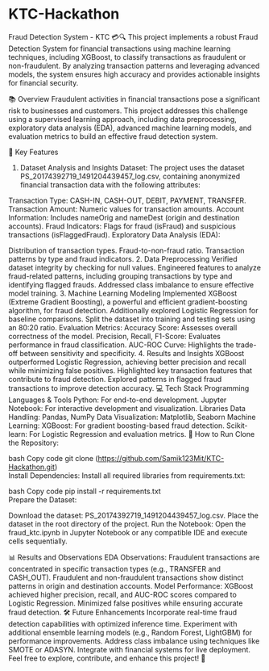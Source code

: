 # KTC-Hackathon
Fraud Detection System - KTC 💳🔍
This project implements a robust Fraud Detection System for financial transactions using machine learning techniques, including XGBoost, to classify transactions as fraudulent or non-fraudulent. By analyzing transaction patterns and leveraging advanced models, the system ensures high accuracy and provides actionable insights for financial security.

📚 Overview
Fraudulent activities in financial transactions pose a significant risk to businesses and customers. This project addresses this challenge using a supervised learning approach, including data preprocessing, exploratory data analysis (EDA), advanced machine learning models, and evaluation metrics to build an effective fraud detection system.

🔑 Key Features
1. Dataset Analysis and Insights
Dataset: The project uses the dataset PS_20174392719_1491204439457_log.csv, containing anonymized financial transaction data with the following attributes:

Transaction Type: CASH-IN, CASH-OUT, DEBIT, PAYMENT, TRANSFER.
Transaction Amount: Numeric values for transaction amounts.
Account Information: Includes nameOrig and nameDest (origin and destination accounts).
Fraud Indicators: Flags for fraud (isFraud) and suspicious transactions (isFlaggedFraud).
Exploratory Data Analysis (EDA):

Distribution of transaction types.
Fraud-to-non-fraud ratio.
Transaction patterns by type and fraud indicators.
2. Data Preprocessing
Verified dataset integrity by checking for null values.
Engineered features to analyze fraud-related patterns, including grouping transactions by type and identifying flagged frauds.
Addressed class imbalance to ensure effective model training.
3. Machine Learning Modeling
Implemented XGBoost (Extreme Gradient Boosting), a powerful and efficient gradient-boosting algorithm, for fraud detection.
Additionally explored Logistic Regression for baseline comparisons.
Split the dataset into training and testing sets using an 80:20 ratio.
Evaluation Metrics:
Accuracy Score: Assesses overall correctness of the model.
Precision, Recall, F1-Score: Evaluates performance in fraud classification.
AUC-ROC Curve: Highlights the trade-off between sensitivity and specificity.
4. Results and Insights
XGBoost outperformed Logistic Regression, achieving better precision and recall while minimizing false positives.
Highlighted key transaction features that contribute to fraud detection.
Explored patterns in flagged fraud transactions to improve detection accuracy.
💻 Tech Stack
Programming Languages & Tools
Python: For end-to-end development.
Jupyter Notebook: For interactive development and visualization.
Libraries
Data Handling: Pandas, NumPy
Data Visualization: Matplotlib, Seaborn
Machine Learning:
XGBoost: For gradient boosting-based fraud detection.
Scikit-learn: For Logistic Regression and evaluation metrics.
🚀 How to Run
Clone the Repository:

bash
Copy code
git clone (https://github.com/Samik123Mit/KTC-Hackathon.git)  
Install Dependencies:
Install all required libraries from requirements.txt:

bash
Copy code
pip install -r requirements.txt  
Prepare the Dataset:

Download the dataset: PS_20174392719_1491204439457_log.csv.
Place the dataset in the root directory of the project.
Run the Notebook:
Open the fraud_ktc.ipynb in Jupyter Notebook or any compatible IDE and execute cells sequentially.

📊 Results and Observations
EDA Observations:
Fraudulent transactions are concentrated in specific transaction types (e.g., TRANSFER and CASH_OUT).
Fraudulent and non-fraudulent transactions show distinct patterns in origin and destination accounts.
Model Performance:
XGBoost achieved higher precision, recall, and AUC-ROC scores compared to Logistic Regression.
Minimized false positives while ensuring accurate fraud detection.
🛠️ Future Enhancements
Incorporate real-time fraud detection capabilities with optimized inference time.
Experiment with additional ensemble learning models (e.g., Random Forest, LightGBM) for performance improvements.
Address class imbalance using techniques like SMOTE or ADASYN.
Integrate with financial systems for live deployment.
Feel free to explore, contribute, and enhance this project! 🚀

